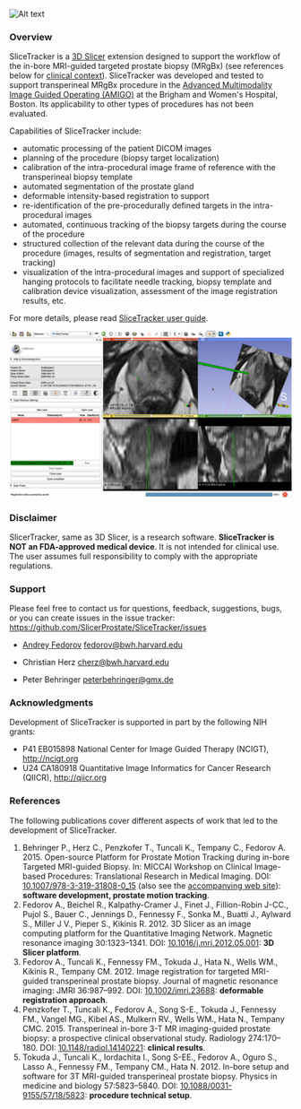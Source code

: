 ![Alt text](SliceTracker.png)

### Overview

SliceTracker is a [3D Slicer](http://slicer.org) extension designed to support the workflow of the in-bore MRI-guided targeted prostate biopsy (MRgBx) (see references below for [clinical context](http://ncigt.org/prostate-biopsy)). SliceTracker was developed and tested to support transperineal MRgBx procedure in the [Advanced Multimodality Image Guided Operating (AMIGO)](http://www.brighamandwomens.org/research/amigo/default.aspx) at the Brigham and Women's Hospital, Boston. Its applicability to other types of procedures has not been evaluated.

Capabilities of SliceTracker include:
* automatic processing of the patient DICOM images
* planning of the procedure (biopsy target localization)
* calibration of the intra-procedural image frame of reference with the transperineal biopsy template
* automated segmentation of the prostate gland
* deformable intensity-based registration to support
 * re-identification of the pre-procedurally defined targets in the intra-procedural images
 * automated, continuous tracking of the biopsy targets during the course of the procedure
* structured collection of the relevant data during the course of the procedure (images, results of segmentation and registration, target tracking)
* visualization of the intra-procedural images and support of specialized hanging protocols to facilitate needle tracking, biopsy template and calibration device visualization, assessment of the image registration results, etc.

For more details, please read [SliceTracker user guide](https://www.gitbook.com/read/book/fedorov/slicetracker).

![](docs/images/needle_tracking.png)

### Disclaimer

SlicerTracker, same as 3D Slicer, is a research software. **SliceTracker is NOT an FDA-approved medical device**. It is not intended for clinical use. The user assumes full responsibility to comply with the appropriate regulations.  

### Support

Please feel free to contact us for questions, feedback, suggestions, bugs, or you can create issues in the issue tracker: https://github.com/SlicerProstate/SliceTracker/issues

* [Andrey Fedorov](https://github.com/fedorov) fedorov@bwh.harvard.edu

* Christian Herz cherz@bwh.harvard.edu

* Peter Behringer peterbehringer@gmx.de

### Acknowledgments

Development of SliceTracker is supported in part by the following NIH grants: 

* P41 EB015898 National Center for Image Guided Therapy (NCIGT), http://ncigt.org
* U24 CA180918 Quantitative Image Informatics for Cancer Research (QIICR), http://qiicr.org

### References

The following publications cover different aspects of work that led to the development of SliceTracker.

1. Behringer P., Herz C., Penzkofer T., Tuncali K., Tempany C., Fedorov A. 2015. Open-­source Platform for Prostate Motion Tracking during in­-bore Targeted MRI­-guided Biopsy. In: MICCAI Workshop on Clinical Image-based Procedures: Translational Research in Medical Imaging. DOI: [10.1007/978-3-319-31808-0_15](http://doi.org/10.1007/978-3-319-31808-0_15) (also see the [accompanying web site](http://slicerprostate.github.io/ProstateMotionStudy/)): **software development, prostate motion tracking**.
2. Fedorov A., Beichel R., Kalpathy-Cramer J., Finet J., Fillion-Robin J-CC., Pujol S., Bauer C., Jennings D., Fennessy F., Sonka M., Buatti J., Aylward S., Miller J V., Pieper S., Kikinis R. 2012. 3D Slicer as an image computing platform for the Quantitative Imaging Network. Magnetic resonance imaging 30:1323–1341. DOI: [10.1016/j.mri.2012.05.001](http://doi.org/10.1016/j.mri.2012.05.001): **3D Slicer platform**.
3. Fedorov A., Tuncali K., Fennessy FM., Tokuda J., Hata N., Wells WM., Kikinis R., Tempany CM. 2012. Image registration for targeted MRI-guided transperineal prostate biopsy. Journal of magnetic resonance imaging: JMRI 36:987–992. DOI: [10.1002/jmri.23688](http://doi.org/10.1002/jmri.23688): **deformable registration approach**.
4. Penzkofer T., Tuncali K., Fedorov A., Song S-E., Tokuda J., Fennessy FM., Vangel MG., Kibel AS., Mulkern RV., Wells WM., Hata N., Tempany CMC. 2015. Transperineal in-bore 3-T MR imaging-guided prostate biopsy: a prospective clinical observational study. Radiology 274:170–180. DOI: [10.1148/radiol.14140221](http://doi.org/10.1148/radiol.14140221): **clinical results**.
5. Tokuda J., Tuncali K., Iordachita I., Song S-EE., Fedorov A., Oguro S., Lasso A., Fennessy FM., Tempany CM., Hata N. 2012. In-bore setup and software for 3T MRI-guided transperineal prostate biopsy. Physics in medicine and biology 57:5823–5840. DOI: [10.1088/0031-9155/57/18/5823](http://doi.org/10.1088/0031-9155/57/18/5823): **procedure technical setup**.

